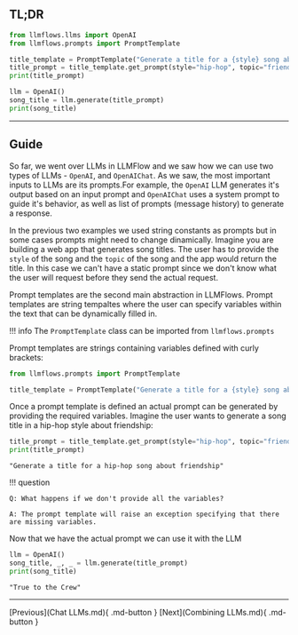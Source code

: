 ## TL;DR

```python
from llmflows.llms import OpenAI
from llmflows.prompts import PromptTemplate

title_template = PromptTemplate("Generate a title for a {style} song about {topic}.")
title_prompt = title_template.get_prompt(style="hip-hop", topic="friendship")
print(title_prompt)

llm = OpenAI()
song_title = llm.generate(title_prompt)
print(song_title)

```
***
## Guide
So far, we went over LLMs in LLMFlow and we saw how we can use two types of LLMs - `OpenAI`, and `OpenAIChat`.
As we saw, the most important inputs to LLMs are its prompts.For example, the `OpenAI` LLM generates it's output based on an input prompt and 
`OpenAIChat` uses a system prompt to guide it's behavior, as well as list of prompts (message history) to generate a response.

In the previous two examples we used string constants as prompts but in some cases prompts might need to change dinamically.
Imagine you are building a web app that generates song titles. The user has to provide the `style` of the song and the `topic` of the song and 
the app would return the title. In this case we can't have a static prompt since we don't know what the user will request before they send the actual request.

Prompt templates are the second main abstraction in LLMFlows. Prompt templates are string tempaltes where the user can specify variables within the text that can be 
dynamically filled in. 

!!! info
    The `PromptTemplate` class can be imported from `llmflows.prompts`

Prompt templates are strings containing variables defined with curly brackets:
```python
from llmflows.prompts import PromptTemplate

title_template = PromptTemplate("Generate a title for a {style} song about {topic}.")
```

Once a prompt template is defined an actual prompt can be generated by providing the required variables. Imagine the user wants
to generate a song title in a hip-hop style about friendship:
```python
title_prompt = title_template.get_prompt(style="hip-hop", topic="friendship")
print(title_prompt)
```
```commandline
"Generate a title for a hip-hop song about friendship"
```

!!! question

    Q: What happens if we don't provide all the variables?

    A: The prompt template will raise an exception specifying that there are missing variables.

Now that we have the actual prompt we can use it with the LLM

```python
llm = OpenAI()
song_title, _, _ = llm.generate(title_prompt)
print(song_title)
```

```commandline
"True to the Crew"
```

***
[Previous](Chat LLMs.md){ .md-button }
[Next](Combining LLMs.md){ .md-button }